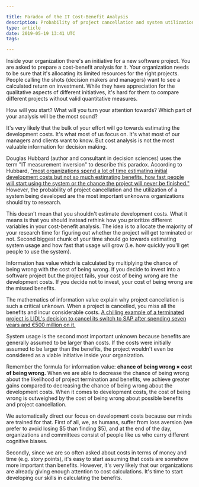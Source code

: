 ```yaml
---

title: Paradox of the IT Cost-Benefit Analysis
description: Probability of project cancellation and system utilization are the most important unknowns organizations should try to research–not development costs
type: article
date: 2019-05-19 13:41 UTC
tags:

---
```


Inside your organization there's an initiative for a new software project. You are asked to prepare a cost-benefit analysis for it. Your organization needs to be sure that it's allocating its limited resources for the right projects. People calling the shots (decision makers and managers) want to see a calculated return on investment. While they have appreciation for the qualitative aspects of different initiatives, it's hard for them to compare different projects without valid quantitative measures.

How will you start? What will you turn your attention towards? Which part of your analysis will be the most sound?

It's very likely that the bulk of your effort will go towards estimating the development costs. It's what most of us focus on. It's what most of our managers and clients want to know. But cost analysis is not the most valuable information for decision making.

Douglas Hubbard (author and consultant in decision sciences) uses the term "IT measurement inversion" to describe this paradox. According to Hubbard, ["most organizations spend a lot of time estimating initial development costs but not so much estimating benefits, how fast people will start using the system or the chance the project will never be finished."](https://www.cio.com/article/2438748/the-it-measurement-inversion.html) However, the probability of project cancellation and the utilization of a system being developed are the most important unknowns organizations should try to research.

This doesn't mean that you shouldn't estimate development costs. What it means is that you should instead rethink how you prioritize different variables in your cost-benefit analysis. The idea is to allocate the majority of your research time for figuring out whether the project will get terminated or not. Second biggest chunk of your time should go towards estimating system usage and how fast that usage will grow (i.e. how quickly you'll get people to use the system).

Information has value which is calculated by multiplying the chance of being wrong with the cost of being wrong. If you decide to invest into a software project but the project fails, your cost of being wrong are the development costs. If you decide not to invest, your cost of being wrong are the missed benefits.

The mathematics of information value explain why project cancellation is such a critical unknown. When a project is cancelled, you miss all the benefits and incur considerable costs. [A chilling example of a terminated project is LIDL's decision to cancel its switch to SAP after spending seven years and €500 million on it.](https://www.handelsblatt.com/today/companies/programmed-for-disaster-lidl-software-disaster-another-example-of-germanys-digital-failure/23582902.html)

System usage is the second most important unknown because benefits are generally assumed to be larger than costs. If the costs were initially assumed to be larger than the benefits, the project wouldn't even be considered as a viable initiative inside your organization.

Remember the formula for information value: **chance of being wrong &times; cost of being wrong.** When we are able to decrease the chance of being wrong about the likelihood of project termination and benefits, we achieve greater gains compared to decreasing the chance of being wrong about the development costs. When it comes to development costs, the cost of being wrong is outweighed by the cost of being wrong about possible benefits and project cancellation.

We automatically direct our focus on development costs because our minds are trained for that. First of all, we, as humans, suffer from loss aversion (we prefer to avoid losing $5 than finding $5), and at the end of the day, organizations and committees consist of people like us who carry different cognitive biases.

Secondly, since we are so often asked about costs in terms of money and time (e.g. story points), it's easy to start assuming that costs are somehow more important than benefits. However, it's very likely that our organizations are already giving enough attention to cost calculations. It's time to start developing our skills in calculating the benefits.
